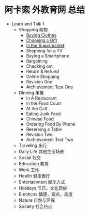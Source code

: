 # 阿卡索 外教育网 总结
* Learn and Talk 1
  * Shopping 购物
    * [Buying Clothes](content/01_shopping/01_buying-clothes.md)
    * [Choosing a Gift](content/01_shopping/02_choosing-a-gift.md)
    * [In the Supermarket](content/01_shopping/03_in-the-supermarket.md)
    * Shopping for a TV
    * Buying a Smartphone
    * Bargaining
    * Checking out
    * Return & Refund
    * Online Shopping
    * Revision One
    * Archievement Test One
  * Dinning 用餐
    * In A Restuarant
    * In the Food Court
    * At the Caft
    * Eating Junk Food
    * Chinese Food
    * Ordering Food By Phone
    * Reserving a Table
    * Revision Two
    * Archievement Test Two
  * Traveling 出行
  * Daily Life 其他生活场景
  * Social 社交
  * Education 教育
  * Work 工作
  * Health 健康医疗
  * Entertainment 娱乐方式
  * Holidays 节日，文化风俗
  * Emotions 情感，观点，态度
  * Nature 自然与环保
  * Society 社会热点
